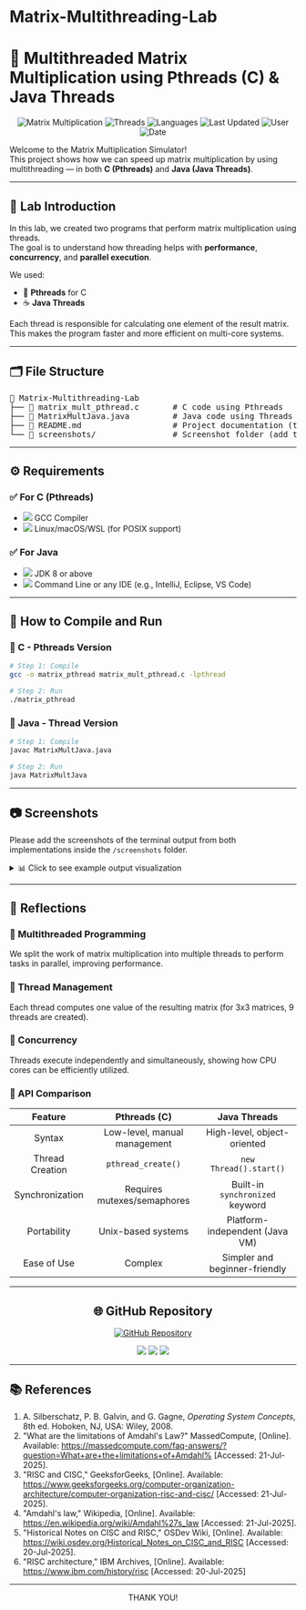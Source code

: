 # Matrix-Multithreading-Lab
# 🧮 Multithreaded Matrix Multiplication using Pthreads (C) & Java Threads

<div align="center">

![Matrix Multiplication](https://img.shields.io/badge/Matrix-Multiplication-brightgreen)
![Threads](https://img.shields.io/badge/Multithreading-Parallel-blue)
![Languages](https://img.shields.io/badge/Languages-C%20%7C%20Java-orange)
![Last Updated](https://img.shields.io/badge/Last%20Updated-July%202025-lightgrey)
![User](https://img.shields.io/badge/Author-Wanni46-blueviolet)
![Date](https://img.shields.io/badge/Updated-2025--07--26-success)

</div>

Welcome to the Matrix Multiplication Simulator!  
This project shows how we can speed up matrix multiplication by using multithreading — in both **C (Pthreads)** and **Java (Java Threads)**.

---

## 📌 Lab Introduction

In this lab, we created two programs that perform matrix multiplication using threads.  
The goal is to understand how threading helps with **performance**, **concurrency**, and **parallel execution**.

We used:
- 🧵 **Pthreads** for C
- ☕ **Java Threads**

Each thread is responsible for calculating one element of the result matrix. This makes the program faster and more efficient on multi-core systems.

---

## 🗂️ File Structure

<pre>
📂 Matrix-Multithreading-Lab
├── 📄 matrix_mult_pthread.c       # C code using Pthreads
├── 📄 MatrixMultJava.java         # Java code using Threads
├── 📝 README.md                   # Project documentation (this file)
└── 📁 screenshots/                # Screenshot folder (add terminal outputs here)
</pre>

---

## ⚙️ Requirements

### ✅ For C (Pthreads)
- <img src="https://img.shields.io/badge/GCC-Compiler-blue"/> GCC Compiler
- <img src="https://img.shields.io/badge/POSIX-Support-green"/> Linux/macOS/WSL (for POSIX support)

### ✅ For Java
- <img src="https://img.shields.io/badge/JDK-8%2B-red"/> JDK 8 or above
- <img src="https://img.shields.io/badge/IDE-Optional-yellow"/> Command Line or any IDE (e.g., IntelliJ, Eclipse, VS Code)

---

## 🚀 How to Compile and Run

### 🔷 C - Pthreads Version

```bash
# Step 1: Compile
gcc -o matrix_pthread matrix_mult_pthread.c -lpthread

# Step 2: Run
./matrix_pthread
```

### 🔶 Java - Thread Version

```bash
# Step 1: Compile
javac MatrixMultJava.java

# Step 2: Run
java MatrixMultJava
```

---

## 📷 Screenshots

Please add the screenshots of the terminal output from both implementations inside the `/screenshots` folder.

<details>
<summary>📊 Click to see example output visualization</summary>

```
Matrix A:        Matrix B:        Result C:
[ 1  2  3 ]      [ 9  8  7 ]      [ 38  32  26 ]
[ 4  5  6 ]  x   [ 6  5  4 ]  =   [ 92  77  62 ]
[ 7  8  9 ]      [ 3  2  1 ]      [146 122  98 ]

Execution time with threads: 0.0034 seconds
Execution time without threads: 0.0092 seconds
Performance gain: 2.7x faster!
```

</details>

---

## 💭 Reflections

### 🔹 Multithreaded Programming

We split the work of matrix multiplication into multiple threads to perform tasks in parallel, improving performance.

### 🔹 Thread Management

Each thread computes one value of the resulting matrix (for 3x3 matrices, 9 threads are created).

### 🔹 Concurrency

Threads execute independently and simultaneously, showing how CPU cores can be efficiently utilized.

### 🔹 API Comparison

| Feature         | Pthreads (C)                 | Java Threads                    |
|:--------------:|:---------------------------:|:------------------------------:|
| Syntax          | Low-level, manual management | High-level, object-oriented     |
| Thread Creation | `pthread_create()`           | `new Thread().start()`          |
| Synchronization | Requires mutexes/semaphores  | Built-in `synchronized` keyword |
| Portability     | Unix-based systems           | Platform-independent (Java VM)  |
| Ease of Use     | Complex                      | Simpler and beginner-friendly   |

---

<div align="center">
  
## 🌐 GitHub Repository

[![GitHub Repository](https://img.shields.io/badge/GitHub-Matrix--Multithreading--Lab-brightgreen?style=for-the-badge&logo=github)](https://github.com/Wanni46/Matrix-Multithreading-Lab)

<img src="https://img.shields.io/badge/Last%20Commit-2025--07--26%2009:04:40%20UTC-informational?style=flat-square&logo=git"/>
<img src="https://img.shields.io/badge/Status-Active-success?style=flat-square"/>
<img src="https://img.shields.io/badge/Maintained%20by-Wanni46-orange?style=flat-square&logo=github"/>

</div>

---

## 📚 References

1. A. Silberschatz, P. B. Galvin, and G. Gagne, _Operating System Concepts_, 8th ed. Hoboken, NJ, USA: Wiley, 2008.
2. "What are the limitations of Amdahl's Law?" MassedCompute, [Online]. Available: https://massedcompute.com/faq-answers/?question=What+are+the+limitations+of+Amdahl% [Accessed: 21-Jul-2025].
3. "RISC and CISC," GeeksforGeeks, [Online]. Available: https://www.geeksforgeeks.org/computer-organization-architecture/computer-organization-risc-and-cisc/ [Accessed: 21-Jul-2025].
4. "Amdahl's law," Wikipedia, [Online]. Available: https://en.wikipedia.org/wiki/Amdahl%27s_law [Accessed: 21-Jul-2025].
5. "Historical Notes on CISC and RISC," OSDev Wiki, [Online]. Available: https://wiki.osdev.org/Historical_Notes_on_CISC_and_RISC [Accessed: 20-Jul-2025].
6. "RISC architecture," IBM Archives, [Online]. Available: https://www.ibm.com/history/risc [Accessed: 20-Jul-2025]

---
<div align="center">

THANK YOU!

</div>


